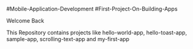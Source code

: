 #Mobile-Application-Development
#First-Project-On-Building-Apps

Welcome Back

This Repository contains projects like hello-world-app, hello-toast-app, sample-app, scrolling-text-app and my-first-app